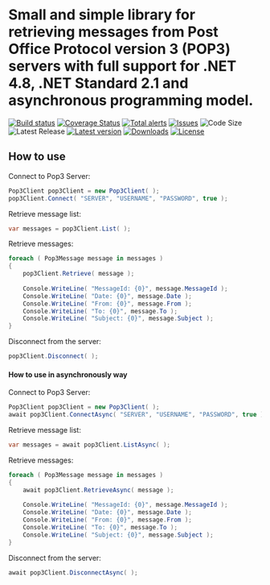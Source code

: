 # Small and simple library for retrieving messages from Post Office Protocol version 3 (POP3) servers with full support for .NET 4.8, .NET Standard 2.1 and asynchronous programming model.

[![Build status](https://img.shields.io/appveyor/ci/rfinochi/pop3dotnet.svg?style=plastic)](https://ci.appveyor.com/project/rfinochi/pop3dotnet)
[![Coverage Status](https://img.shields.io/coveralls/github/rfinochi/pop3dotnet?style=plastic)](https://coveralls.io/github/rfinochi/pop3dotnet)
[![Total alerts](https://img.shields.io/lgtm/alerts/github/rfinochi/pop3dotnet.svg?logo=lgtm&style=plastic)](https://lgtm.com/projects/g/rfinochi/pop3dotnet/alerts/)
[![Issues](https://img.shields.io/github/issues/rfinochi/pop3dotnet?style=plastic)](https://github.com/rfinochi/pop3dotnet/issues)
![Code Size](https://img.shields.io/github/languages/code-size/rfinochi/pop3dotnet?style=plastic)
![Latest Release](https://img.shields.io/github/v/release/rfinochi/pop3dotnet?include_prereleases&style=plastic)
[![Latest version](https://img.shields.io/nuget/v/Pop3.svg?style=plastic)](https://www.nuget.org/packages/Pop3)
[![Downloads](https://img.shields.io/nuget/dt/Pop3.svg?style=plastic)](https://www.nuget.org/packages/Pop3)
[![License](https://img.shields.io/github/license/rfinochi/pop3dotnet.svg?style=plastic)](https://opensource.org/licenses/mit-license.php)

## How to use

Connect to Pop3 Server:

```c#
Pop3Client pop3Client = new Pop3Client( );
pop3Client.Connect( "SERVER", "USERNAME", "PASSWORD", true );
```

Retrieve message list:

```c#
var messages = pop3Client.List( );
```

Retrieve messages:

```c#
foreach ( Pop3Message message in messages )
{ 
	pop3Client.Retrieve( message );
	
	Console.WriteLine( "MessageId: {0}", message.MessageId );
	Console.WriteLine( "Date: {0}", message.Date );
	Console.WriteLine( "From: {0}", message.From );
	Console.WriteLine( "To: {0}", message.To );
	Console.WriteLine( "Subject: {0}", message.Subject );
} 
```

Disconnect from the server:

```c#
pop3Client.Disconnect( );
```

#### How to use in asynchronously way

Connect to Pop3 Server:

```c#
Pop3Client pop3Client = new Pop3Client( );
await pop3Client.ConnectAsync( "SERVER", "USERNAME", "PASSWORD", true );
```

Retrieve message list:

```c#
var messages = await pop3Client.ListAsync( );
```

Retrieve messages:

```c#
foreach ( Pop3Message message in messages )
{ 
	await pop3Client.RetrieveAsync( message );
	
	Console.WriteLine( "MessageId: {0}", message.MessageId );
	Console.WriteLine( "Date: {0}", message.Date );
	Console.WriteLine( "From: {0}", message.From );
	Console.WriteLine( "To: {0}", message.To );
	Console.WriteLine( "Subject: {0}", message.Subject );
} 
```

Disconnect from the server:

```c#
await pop3Client.DisconnectAsync( );
```
